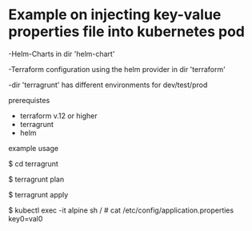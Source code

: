 # Example on injecting key-value properties file into kubernetes pod

-Helm-Charts in dir 'helm-chart'

-Terraform configuration using the helm provider in dir 'terraform'

-dir 'terragrunt' has different environments for dev/test/prod



prerequistes

- terraform v.12 or higher
- terragrunt 
- helm


example usage


$ cd terragrunt

$ terragrunt plan

$ terragrunt apply


$ kubectl exec -it alpine sh
/ # cat /etc/config/application.properties
key0=val0

